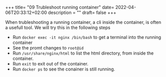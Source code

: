 +++
title= "09 Trubleshoot running container"
date= 2022-04-06T20:33:12+02:00
description = ""
draft= false
+++

When trubleshooting a running container, a cli inside the container, is often a usefull tool. We will try this in the following steps

- Run `docker exec -it nginx /bin/bash` to get a terminal into the running container
- See the promt changes to `root@id`
- Run `/usr/share/nginx/html` to list the html directory, from inside the container.
- Run `exit` to exit out of the container.
- Run `docker ps` to see the conainer is still running.